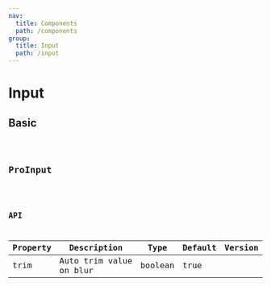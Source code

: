 ```yaml
---
nav:
  title: Components
  path: /components
group:
  title: Input
  path: /input
---
```


# Input

## Basic
<code src="./basic.tsx" title='Basic usage' desc='-' />

## ProInput
<code src="./proinput.tsx" title='Pro Input usage' desc='Pro version with field' />

## API

| Property | Description | Type | Default | Version |
| --- | --- | --- | --- | --- |
| trim | Auto trim value on blur | boolean | true |  |



  



